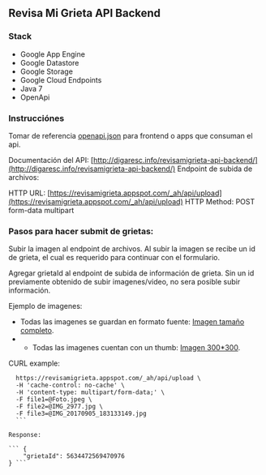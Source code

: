 ## Revisa Mi Grieta API Backend

### Stack
- Google App Engine
- Google Datastore
- Google Storage 
- Google Cloud Endpoints
- Java 7
- OpenApi

### Instrucciónes

Tomar de referencia [openapi.json](https://github.com/digaresc/revisamigrieta-api-backend/blob/master/openapi.json) para frontend o apps que consuman el api.

Documentación del API: [http://digaresc.info/revisamigrieta-api-backend/](http://digaresc.info/revisamigrieta-api-backend/)
Endpoint de subida de archivos:

HTTP URL: [https://revisamigrieta.appspot.com/_ah/api/upload](https://revisamigrieta.appspot.com/_ah/api/upload)
HTTP Method: POST form-data multipart 

### Pasos para hacer submit de grietas:

Subir la imagen al endpoint de archivos. Al subir la imagen se recibe un id de grieta, el cual es requerido para continuar con el formulario.

Agregar grietaId al endpoint de subida de información de grieta. Sin un id previamente obtenido de subir imagenes/video, no sera posible subir información.

Ejemplo de imagenes:

- Todas las imagenes se guardan en formato fuente: [Imagen tamaño completo](https://storage.googleapis.com/revisamigrieta-images/3f6cc669-c105-4e60-9106-a188820df25e-1506069507417.jpeg).
- - Todas las imagenes cuentan con un thumb: [Imagen 300*300](https://storage.googleapis.com/revisamigrieta-images/3f6cc669-c105-4e60-9106-a188820df25e-1506069507417-thumb.jpeg).

CURL example:

``` curl -X POST \
  https://revisamigrieta.appspot.com/_ah/api/upload \
  -H 'cache-control: no-cache' \
  -H 'content-type: multipart/form-data;' \
  -F file1=@Foto.jpeg \
  -F file2=@IMG_2977.jpg \
  -F file3=@IMG_20170905_183133149.jpg 
  ```
  
Response:

``` {
    "grietaId": 5634472569470976
} ```
